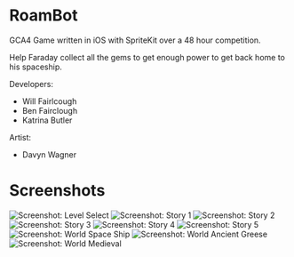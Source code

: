 RoamBot
=======

GCA4 Game written in iOS with SpriteKit over a 48 hour competition.

Help Faraday collect all the gems to get enough power to get back home to his spaceship.

Developers:
- Will Fairlcough
- Ben Fairclough
- Katrina Butler

Artist:
- Davyn Wagner




Screenshots
===========

![Screenshot: Level Select](https://raw2.github.com/wfairclough/RoamBot/master/screenshots/1.jpg)
![Screenshot: Story 1](https://raw2.github.com/wfairclough/RoamBot/master/screenshots/2.jpg)
![Screenshot: Story 2](https://raw2.github.com/wfairclough/RoamBot/master/screenshots/3.jpg)
![Screenshot: Story 3](https://raw2.github.com/wfairclough/RoamBot/master/screenshots/4.jpg)
![Screenshot: Story 4](https://raw2.github.com/wfairclough/RoamBot/master/screenshots/5.jpg)
![Screenshot: Story 5](https://raw2.github.com/wfairclough/RoamBot/master/screenshots/9.jpg)
![Screenshot: World Space Ship](https://raw2.github.com/wfairclough/RoamBot/master/screenshots/6.jpg)
![Screenshot: World Ancient Greese](https://raw2.github.com/wfairclough/RoamBot/master/screenshots/7.jpg)
![Screenshot: World Medieval](https://raw2.github.com/wfairclough/RoamBot/master/screenshots/8.jpg)

